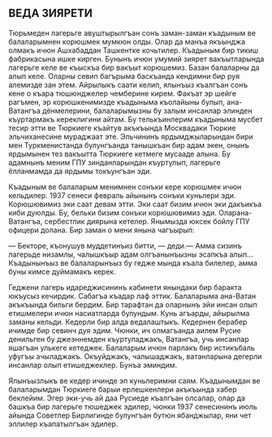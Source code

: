 ## ВЕДА ЗИЯРЕТИ

Тюрьмеден лагерьге авуштырылгъан сонъ заман-заман къадыным ве балаларымнен корюшмек мумкюн олды.
Олар да манъа якъынджа олмакъ ичюн Ашхабаддан Ташкентке кочьтилер.
Къадыным бир тикиш фабрикасына ишке кирген.
Бунынъ ичюн умумий зиярет вакъытларында лагерьге келе ве къыскъа бир вакъыт корюшемиз.
Базан балаларны да алып келе.
Оларны севип багърыма баскъанда кендимни бир руя алемизде зан этем.
Айрылыкъ саати келип, ялынъыз къалгъан сонъ кене о къара тюшюнджелер чемберине кирем.
Факъат эр шейге рагъмен, эр корюшкенимизде къадыныма къолайыны булып, ана-Ватангъа дёнмелерини, балаларымызны бу залым инсанлар элинден къуртармакъ кереклигини айтам.
Бу телькъинлерим къадыныма мусбет тесир этти ве Тюркиеге къайтув акъкъында Москвадаки Тюркие эльчиханесине мураджаат эте.
Эльчининъ ярдымджыларындан бири мен Туркменистанда булунгъанда танышкъан бир адам экен, онынъ ярдымынен тез вакъытта Тюркиеге кетмеге мусааде алына.
Бу адамнынъ меним ГПУ зинданларындан къуртулып, лагерьге ёлланмамда да ярдымы токъунгъан эди.

Къадыным ве балаларым менимнен сонъки кере корюшмек ичюн кельдилер.
1937 сенеси февраль айынынъ сонъки куньлери эди.
Корюшювимиз эки саат девам этти.
Эки саат бизим ичюн эки дакъикъа киби дуюлды.
Бу, бельки бизим сонъки корюшювимиз эди.
Оларана-Ватангъа, сербестлик диярына кетелер.
Янымызда юксек бойлу ГПУ офицери долана.
Бир заман о мени янына чагъырып:

— Бекторе, къонушув муддетинъиз битти, — деди.— Амма сизинъ лагерьде низамлы, чалышкъыр адам олгъанынъызны эсапкъа алып...
Къадынынъыз ве балаларынъыз бу гедже мында къала билелер, амма буны кимсе дуймамакъ керек.

Геджени лагерь идареджисининъ кабинети янындаки бир баракта юкъусыз кечирдик.
Сабагъа къадар лаф эттик.
Балаларыма ана-Ватан акъкъында бильги бердим.
Бир тарафтан да оларнынъ эйи инсан олып етишмелери ичюн насиатларда булундым.
Кунь агъарды, айырылма заманы кельди.
Кедерли бир алда ведалаштыкъ.
Кедернен берабер ичимде бир севинч дуя эдим.
Чюнки, ич олмагъанда аилем Русие денильген бу джеэннемден къуртуладжакъ, Ватангъа, учь инсанлар яшагъан улькеге кетеджек.
Балаларым ичюн парлакъ бир истикъбаль уфугъы ачыладжакъ.
Окъуйджакъ, чалышаджакъ, ватанларына дегерли инсанлар олып етишеджеклер.
Бунъа эминдим.

Ялынъызлыкъ ве кедер ичинде эп куньлеримни саям.
Къадынымдан ве балаларымдан Тюркиеге барыи ерлешкенлери акъкъында хабер беклейим.
Эгер эки-учь ай даа Русиеде къалгъан олсалар, олар да башкъа бир лагерьге тюшеджек эдилер, чюнки 1937 сенесининъ июль айында Советлер Бирлигинде булунгъан бутюн ябанджылар, яни чет эллилер къапатылгъан эдилер.

